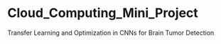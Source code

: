 # Cloud_Computing_Mini_Project
Transfer Learning and Optimization in CNNs for Brain Tumor Detection
